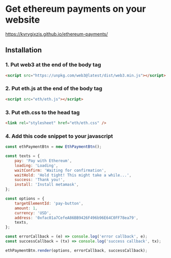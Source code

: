 # Get ethereum payments on your website

https://kvrvgixzis.github.io/ethereum-payments/

## Installation

### 1. Put web3 at the end of the body tag
```html
<script src="https://unpkg.com/web3@latest/dist/web3.min.js"></script>
```

### 2. Put eth.js at the end of the body tag
```html
<script src="eth/eth.js"></script>
```

### 3. Put eth.css to the head tag
```html
<link rel="stylesheet" href="eth/eth.css" />
```

### 4. Add this code snippet to your javascript
```js
const ethPaymentBtn = new EthPaymentBtn();

const texts = {
    pay: 'Pay with Ethereum',
    loading: 'Loading',
    waitConfirm: 'Waiting for confirmation',
    waitHold: 'Hold tight! This might take a while...',
    success: 'Thank you!',
    install: 'Install metamask',
};

const options = {
    targetElementId: 'pay-button',
    amount: 1,
    currency: 'USD',
    address: '0xfac01a7CefeA86BB9426F496b96E64C0FF78ea79',
    texts,
};

const errorCallback = (e) => console.log('error callback', e);
const successCallback = (tx) => console.log('success callback', tx);

ethPaymentBtn.render(options, errorCallback, successCallback);
```
